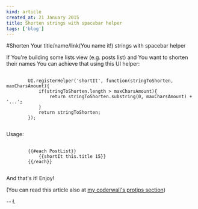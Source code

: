 ```yaml
---
kind: article
created_at: 21 January 2015
title: Shorten strings with spacebar helper
tags: ['blog']
---
```


#Shorten Your title/name/link(You name it!) strings with spacebar helper

If You're building some lists view (e.g. posts list) and You want to shorten their names You can achieve that using this UI helper:

<pre>
	<code class="javascript">
		UI.registerHelper('shortIt', function(stringToShorten, maxCharsAmount){
			if(stringToShorten.length > maxCharsAmount){
				return stringToShorten.substring(0, maxCharsAmount) + '...';
			}
			return stringToShorten;
		});
	</code>
</pre>

Usage:

<pre>
	<code class="javascript">
		{{#each PostList}}
			{{shortIt this.title 15}}
		{{/each}}
	</code>
</pre>

And that's it! Enjoy!

(You can read this article also at [my coderwall's protips section](https://coderwall.com/p/nz63bg/meteor-shorten-string-spacebar-helper))

-- ł.